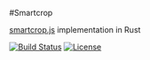 #Smartcrop

[smartcrop.js](https://github.com/jwagner/smartcrop.js/) implementation in Rust

[![Build Status](https://travis-ci.org/bekh6ex/rust-smartcrop.svg?branch=master)](https://travis-ci.org/bekh6ex/rust-smartcrop)
[![License](https://img.shields.io/badge/License-MIT-blue.svg?style=flat)](http://opensource.org/licenses/MIT)